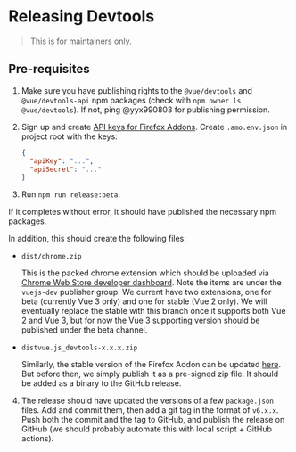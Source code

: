 # Releasing Devtools

> This is for maintainers only.

## Pre-requisites

1. Make sure you have publishing rights to the `@vue/devtools` and `@vue/devtools-api` npm packages (check with `npm owner ls @vue/devtools`). If not, ping @yyx990803 for publishing permission.

2. Sign up and create [API keys for Firefox Addons](https://addons.mozilla.org/developers/addon/api/key/). Create `.amo.env.json` in project root with the keys:

    ```json
    {
      "apiKey": "...",
      "apiSecret": "..."
    }
    ```

3. Run `npm run release:beta`.

  If it completes without error, it should have published the necessary npm packages.

  In addition, this should create the following files:

  - `dist/chrome.zip`

    This is the packed chrome extension which should be uploaded via [Chrome Web Store developer dashboard](https://chrome.google.com/webstore/devconsole). Note the items are under the `vuejs-dev` publisher group. We current have two extensions, one for beta (currently Vue 3 only) and one for stable (Vue 2 only). We will eventually replace the stable with this branch once it supports both Vue 2 and Vue 3, but for now the Vue 3 supporting version should be published under the beta channel.

  - `distvue.js_devtools-x.x.x.zip`

    Similarly, the stable version of the Firefox Addon can be updated [here](https://addons.mozilla.org/en-US/developers/addon/vue-js-devtools/edit). But before then, we simply publish it as a pre-signed zip file. It should be added as a binary to the GitHub release.

4. The release should have updated the versions of a few `package.json` files. Add and commit them, then add a git tag in the format of `v6.x.x`. Push both the commit and the tag to GitHub, and publish the release on GitHub (we should probably automate this with local script + GitHub actions).

